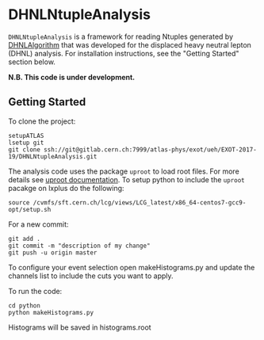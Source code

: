 # DHNLNtupleAnalysis

`DHNLNtupleAnalysis` is a framework for reading Ntuples generated by [DHNLAlgorithm](https://gitlab.cern.ch/atlas-phys/exot/ueh/EXOT-2017-19/DHNLAlgorithm) 
that was developed for the displaced heavy neutral lepton (DHNL) analysis. For installation instructions, see the "Getting Started" section below.

**N.B. This code is  under development.**
## Getting Started

To clone the project: 

```
setupATLAS
lsetup git
git clone ssh://git@gitlab.cern.ch:7999/atlas-phys/exot/ueh/EXOT-2017-19/DHNLNtupleAnalysis.git
```

The analysis code uses the package `uproot` to load root files. For more details see [uproot documentation](https://pypi.org/project/uproot/). To setup python to include the `uproot` pacakge on lxplus do the following: 

```
source /cvmfs/sft.cern.ch/lcg/views/LCG_latest/x86_64-centos7-gcc9-opt/setup.sh
```

For a new commit: 

```
git add . 
git commit -m "description of my change"
git push -u origin master
```

To configure your event selection open makeHistograms.py and update the channels list to include the cuts you want to apply.


To run the code: 

```
cd python 
python makeHistograms.py 
```

Histograms will be saved in histograms.root

